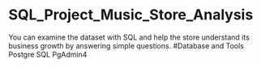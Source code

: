 # SQL_Project_Music_Store_Analysis
You can examine the dataset with SQL and help the store understand its business growth by answering simple questions.
#Database and Tools
Postgre SQL
PgAdmin4
